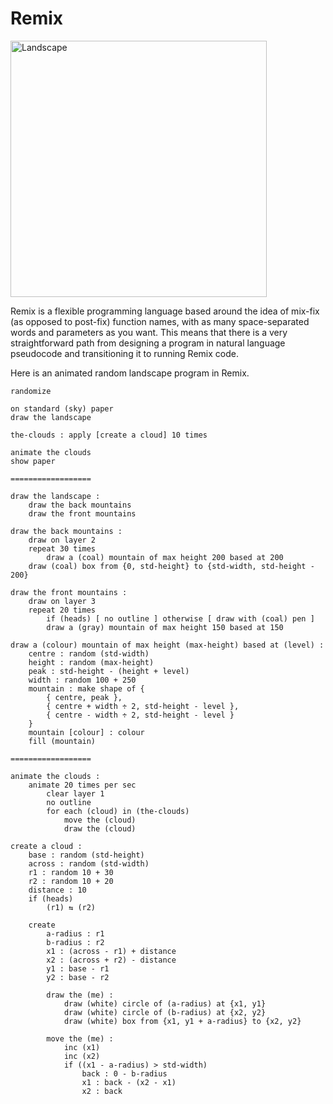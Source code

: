 # Remix
<img width="410" alt="Landscape" src="https://user-images.githubusercontent.com/3459269/118350983-80372780-b5ad-11eb-80ba-7072962a29ef.png">

Remix is a flexible programming language based around the idea of mix-fix (as opposed to post-fix) function names, with as many space-separated words and parameters as you want. This means that there is a very straightforward path from designing a program in natural language pseudocode and transitioning it to running Remix code.

Here is an animated random landscape program in Remix.

    
    randomize
    
    on standard (sky) paper
    draw the landscape
    
    the-clouds : apply [create a cloud] 10 times
    
    animate the clouds
    show paper
    
    ==================
    
    draw the landscape :
    	draw the back mountains
    	draw the front mountains
    
    draw the back mountains :
    	draw on layer 2
    	repeat 30 times
    		draw a (coal) mountain of max height 200 based at 200
    	draw (coal) box from {0, std-height} to {std-width, std-height - 200}
    
    draw the front mountains :
    	draw on layer 3
    	repeat 20 times
    		if (heads) [ no outline ] otherwise [ draw with (coal) pen ]
    		draw a (gray) mountain of max height 150 based at 150
    
    draw a (colour) mountain of max height (max-height) based at (level) :
    	centre : random (std-width)
    	height : random (max-height)
    	peak : std-height - (height + level)
    	width : random 100 + 250
    	mountain : make shape of {
    		{ centre, peak },
    		{ centre + width ÷ 2, std-height - level },
    		{ centre - width ÷ 2, std-height - level }
    	}
    	mountain [colour] : colour
    	fill (mountain)
    
    ==================
    
    animate the clouds :
    	animate 20 times per sec
    		clear layer 1
    		no outline
    		for each (cloud) in (the-clouds)
    			move the (cloud)
    			draw the (cloud)
    
    create a cloud :
    	base : random (std-height)
    	across : random (std-width)
    	r1 : random 10 + 30
    	r2 : random 10 + 20
    	distance : 10
    	if (heads)
    		(r1) ⇆ (r2)
    
    	create
    		a-radius : r1
    		b-radius : r2
    		x1 : (across - r1) + distance
    		x2 : (across + r2) - distance
    		y1 : base - r1
    		y2 : base - r2
    
    		draw the (me) :
    			draw (white) circle of (a-radius) at {x1, y1}
    			draw (white) circle of (b-radius) at {x2, y2}
    			draw (white) box from {x1, y1 + a-radius} to {x2, y2}
    
    		move the (me) :
    			inc (x1)
    			inc (x2)
    			if ((x1 - a-radius) > std-width)
    				back : 0 - b-radius
    				x1 : back - (x2 - x1)
    				x2 : back
    
